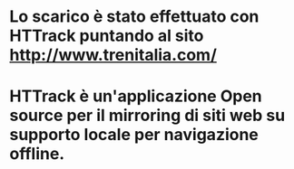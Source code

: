 # Lo scarico è stato effettuato con HTTrack puntando al sito http://www.trenitalia.com/ 

# HTTrack è un'applicazione Open source per il mirroring di siti web su supporto locale per navigazione offline.
